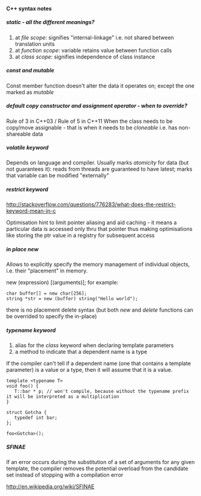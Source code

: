 #### C++ syntax notes

##### *static* - all the different meanings?
1. at _file scope_: signifies "internal-linkage" i.e. not shared between translation units
2. at _function scope_: variable retains value between function calls
3. at _class scope_: signifies independence of class instance

##### *const* and *mutable*
Const member function doesn't alter the data it operates on; except the one marked as _mutable_

##### default *copy constructor* and *assignment operator* - when to override?
Rule of 3 in C++03 / Rule of 5 in C++11
When the class needs to be copy/move assignable - that is when it needs to be _cloneable_ i.e. has non-shareable data

##### *volatile* keyword
Depends on language and compiler. Usually marks _atomicity_ for data (but not guarantees it): reads from threads are guaranteed to have latest; marks that variable can be modified "externally"

##### *restrict* keyword
http://stackoverflow.com/questions/776283/what-does-the-restrict-keyword-mean-in-c

Optimisation hint to limit pointer aliasing and aid caching - it means a particular data is accessed only thru that pointer thus making optimisations like storing the ptr value in a registry for subsequent access

##### *in place* new
Allows to explicitly specify the memory management of individual objects, i.e. their "placement" in memory.

new (expression) <type> [(arguments)]; for example:

```
char buffer[] = new char[256];
string *str = new (buffer) string("Hello world");
```

there is no placement delete syntax (but both _new_ and _delete_ functions can be overrided to specify the in-place)

##### *typename* keyword

1. alias for the *class* keyword when declaring template parameters
2. a method to indicate that a dependent name is a type

If the compiler can't tell if a dependent name (one that contains a template parameter) is a value or a type, then it will assume that it is a value.

```
template <typename T>
void foo() {
   T::bar * p; // won't compile, because without the typename prefix it will be interpreted as a multiplication
}
 
struct Gotcha {
   typedef int bar;
};

foo<Gotcha>();
```

##### SFINAE

If an error occurs during the substitution of a set of arguments for any given template, the compiler removes the potential overload from the candidate set instead of stopping with a compilation error

http://en.wikipedia.org/wiki/SFINAE
